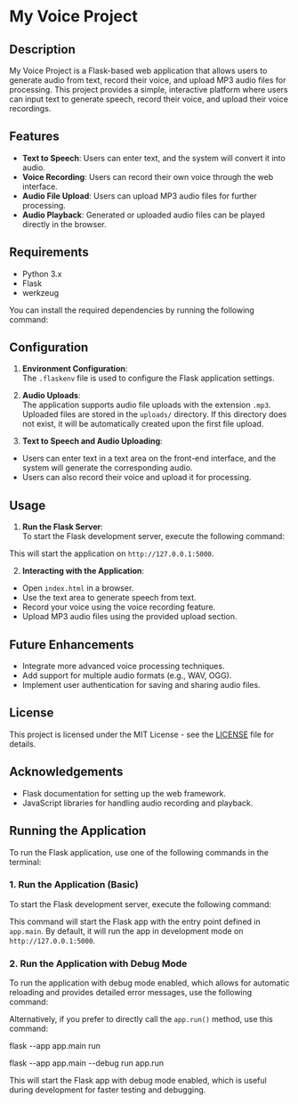 
# My Voice Project

## Description

My Voice Project is a Flask-based web application that allows users to generate audio from text, record their voice, and upload MP3 audio files for processing. This project provides a simple, interactive platform where users can input text to generate speech, record their voice, and upload their voice recordings.

## Features

- **Text to Speech**: Users can enter text, and the system will convert it into audio.
- **Voice Recording**: Users can record their own voice through the web interface.
- **Audio File Upload**: Users can upload MP3 audio files for further processing.
- **Audio Playback**: Generated or uploaded audio files can be played directly in the browser.

## Requirements

- Python 3.x
- Flask
- werkzeug

You can install the required dependencies by running the following command:

## Configuration

1. **Environment Configuration**:  
   The `.flaskenv` file is used to configure the Flask application settings.

2. **Audio Uploads**:  
The application supports audio file uploads with the extension `.mp3`. Uploaded files are stored in the `uploads/` directory. If this directory does not exist, it will be automatically created upon the first file upload.

3. **Text to Speech and Audio Uploading**:  
- Users can enter text in a text area on the front-end interface, and the system will generate the corresponding audio.
- Users can also record their voice and upload it for processing.

## Usage

1. **Run the Flask Server**:  
To start the Flask development server, execute the following command:

This will start the application on `http://127.0.0.1:5000`.

2. **Interacting with the Application**:  
- Open `index.html` in a browser.
- Use the text area to generate speech from text.
- Record your voice using the voice recording feature.
- Upload MP3 audio files using the provided upload section.

## Future Enhancements

- Integrate more advanced voice processing techniques.
- Add support for multiple audio formats (e.g., WAV, OGG).
- Implement user authentication for saving and sharing audio files.

## License

This project is licensed under the MIT License - see the [LICENSE](LICENSE) file for details.

## Acknowledgements

- Flask documentation for setting up the web framework.
- JavaScript libraries for handling audio recording and playback.


## Running the Application

To run the Flask application, use one of the following commands in the terminal:

### 1. Run the Application (Basic)

To start the Flask development server, execute the following command:

This command will start the Flask app with the entry point defined in `app.main`. By default, it will run the app in development mode on `http://127.0.0.1:5000`.

### 2. Run the Application with Debug Mode

To run the application with debug mode enabled, which allows for automatic reloading and provides detailed error messages, use the following command:


Alternatively, if you prefer to directly call the `app.run()` method, use this command:


flask --app app.main run

flask --app app.main --debug run app.run


This will start the Flask app with debug mode enabled, which is useful during development for faster testing and debugging.




